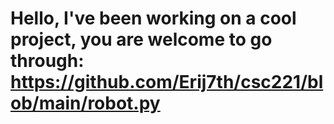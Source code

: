 # Hello, I've been working on a cool project, you are welcome to go through: https://github.com/Erij7th/csc221/blob/main/robot.py
